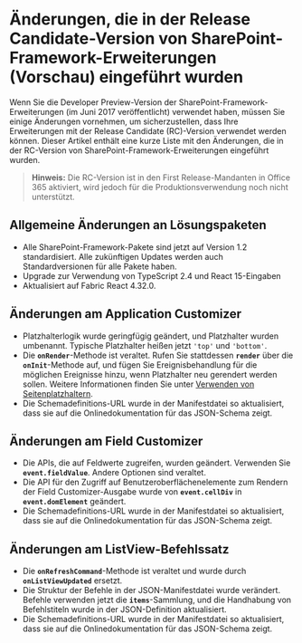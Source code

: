 # <a name="changes-introduced-in-the-sharepoint-framework-extensions-preview-release-candidate-release"></a>Änderungen, die in der Release Candidate-Version von SharePoint-Framework-Erweiterungen (Vorschau) eingeführt wurden

Wenn Sie die Developer Preview-Version der SharePoint-Framework-Erweiterungen (im Juni 2017 veröffentlicht) verwendet haben, müssen Sie einige Änderungen vornehmen, um sicherzustellen, dass Ihre Erweiterungen mit der Release Candidate (RC)-Version verwendet werden können. Dieser Artikel enthält eine kurze Liste mit den Änderungen, die in der RC-Version von SharePoint-Framework-Erweiterungen eingeführt wurden.

>**Hinweis:** Die RC-Version ist in den First Release-Mandanten in Office 365 aktiviert, wird jedoch für die Produktionsverwendung noch nicht unterstützt.

## <a name="general-solution-package-changes"></a>Allgemeine Änderungen an Lösungspaketen

- Alle SharePoint-Framework-Pakete sind jetzt auf Version 1.2 standardisiert. Alle zukünftigen Updates werden auch Standardversionen für alle Pakete haben.
- Upgrade zur Verwendung von TypeScript 2.4 und React 15-Eingaben
- Aktualisiert auf Fabric React 4.32.0.

## <a name="application-customizer-changes"></a>Änderungen am Application Customizer

- Platzhalterlogik wurde geringfügig geändert, und Platzhalter wurden umbenannt. Typische Platzhalter heißen jetzt `'top'` und `'bottom'`.
- Die **`onRender`**-Methode ist veraltet. Rufen Sie stattdessen **`render`** über die **`onInit`**-Methode auf, und fügen Sie Ereignisbehandlung für die möglichen Ereignisse hinzu, wenn Platzhalter neu gerendert werden sollen. Weitere Informationen finden Sie unter [Verwenden von Seitenplatzhaltern](./get-started/using-page-placeholder-with-extensions.md).
- Die Schemadefinitions-URL wurde in der Manifestdatei so aktualisiert, dass sie auf die Onlinedokumentation für das JSON-Schema zeigt.

## <a name="field-customizer-changes"></a>Änderungen am Field Customizer

- Die APIs, die auf Feldwerte zugreifen, wurden geändert. Verwenden Sie **`event.fieldValue`**. Andere Optionen sind veraltet.
- Die API für den Zugriff auf Benutzeroberflächenelemente zum Rendern der Field Customizer-Ausgabe wurde von **`event.cellDiv`** in **`event.domElement`** geändert. 
- Die Schemadefinitions-URL wurde in der Manifestdatei so aktualisiert, dass sie auf die Onlinedokumentation für das JSON-Schema zeigt.

## <a name="listview-command-set-changes"></a>Änderungen am ListView-Befehlssatz

- Die **`onRefreshCommand`**-Methode ist veraltet und wurde durch **`onListViewUpdated`** ersetzt.
- Die Struktur der Befehle in der JSON-Manifestdatei wurde verändert. Befehle verwenden jetzt die **`items`**-Sammlung, und die Handhabung von Befehlstiteln wurde in der JSON-Definition aktualisiert.
- Die Schemadefinitions-URL wurde in der Manifestdatei so aktualisiert, dass sie auf die Onlinedokumentation für das JSON-Schema zeigt.
